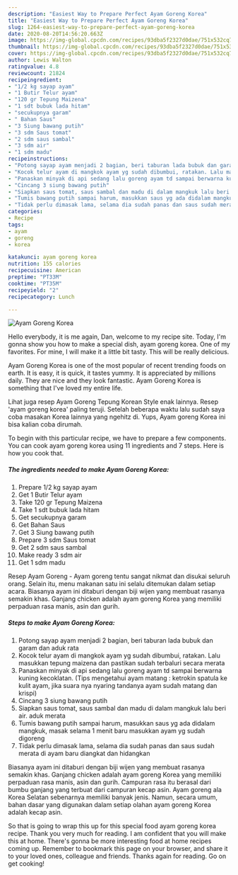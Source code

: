 ```yaml
---
description: "Easiest Way to Prepare Perfect Ayam Goreng Korea"
title: "Easiest Way to Prepare Perfect Ayam Goreng Korea"
slug: 1264-easiest-way-to-prepare-perfect-ayam-goreng-korea
date: 2020-08-20T14:56:20.663Z
image: https://img-global.cpcdn.com/recipes/93dba5f2327d0dae/751x532cq70/ayam-goreng-korea-foto-resep-utama.jpg
thumbnail: https://img-global.cpcdn.com/recipes/93dba5f2327d0dae/751x532cq70/ayam-goreng-korea-foto-resep-utama.jpg
cover: https://img-global.cpcdn.com/recipes/93dba5f2327d0dae/751x532cq70/ayam-goreng-korea-foto-resep-utama.jpg
author: Lewis Walton
ratingvalue: 4.8
reviewcount: 21824
recipeingredient:
- "1/2 kg sayap ayam"
- "1 Butir Telur ayam"
- "120 gr Tepung Maizena"
- "1 sdt bubuk lada hitam"
- "secukupnya garam"
- " Bahan Saus"
- "3 Siung bawang putih"
- "3 sdm Saus tomat"
- "2 sdm saus sambal"
- "3 sdm air"
- "1 sdm madu"
recipeinstructions:
- "Potong sayap ayam menjadi 2 bagian, beri taburan lada bubuk dan garam dan aduk rata"
- "Kocok telur ayam di mangkok ayam yg sudah dibumbui, ratakan. Lalu masukkan tepung maizena dan pastikan sudah terbaluri secara merata"
- "Panaskan minyak di api sedang lalu goreng ayam td sampai berwarna kuning kecoklatan. (Tips mengetahui ayam matang : ketrokin spatula ke kulit ayam, jika suara nya nyaring tandanya ayam sudah matang dan krispi)"
- "Cincang 3 siung bawang putih"
- "Siapkan saus tomat, saus sambal dan madu di dalam mangkuk lalu beri air. aduk merata"
- "Tumis bawang putih sampai harum, masukkan saus yg ada didalam mangkuk, masak selama 1 menit baru masukkan ayam yg sudah digoreng"
- "Tidak perlu dimasak lama, selama dia sudah panas dan saus sudah merata di ayam baru diangkat dan hidangkan"
categories:
- Recipe
tags:
- ayam
- goreng
- korea

katakunci: ayam goreng korea 
nutrition: 155 calories
recipecuisine: American
preptime: "PT33M"
cooktime: "PT35M"
recipeyield: "2"
recipecategory: Lunch

---
```



![Ayam Goreng Korea](https://img-global.cpcdn.com/recipes/93dba5f2327d0dae/751x532cq70/ayam-goreng-korea-foto-resep-utama.jpg)

Hello everybody, it is me again, Dan, welcome to my recipe site. Today, I'm gonna show you how to make a special dish, ayam goreng korea. One of my favorites. For mine, I will make it a little bit tasty. This will be really delicious.

Ayam Goreng Korea is one of the most popular of recent trending foods on earth. It is easy, it is quick, it tastes yummy. It is appreciated by millions daily. They are nice and they look fantastic. Ayam Goreng Korea is something that I've loved my entire life.

Lihat juga resep Ayam Goreng Tepung Korean Style enak lainnya. Resep &#39;ayam goreng korea&#39; paling teruji. Setelah beberapa waktu lalu sudah saya coba masakan Korea lainnya yang ngehitz di. Yups, Ayam goreng Korea ini bisa kalian coba dirumah.


To begin with this particular recipe, we have to prepare a few components. You can cook ayam goreng korea using 11 ingredients and 7 steps. Here is how you cook that.

<!--inarticleads1-->

##### The ingredients needed to make Ayam Goreng Korea:

1. Prepare 1/2 kg sayap ayam
1. Get 1 Butir Telur ayam
1. Take 120 gr Tepung Maizena
1. Take 1 sdt bubuk lada hitam
1. Get secukupnya garam
1. Get  Bahan Saus
1. Get 3 Siung bawang putih
1. Prepare 3 sdm Saus tomat
1. Get 2 sdm saus sambal
1. Make ready 3 sdm air
1. Get 1 sdm madu


Resep Ayam Goreng - Ayam goreng tentu sangat nikmat dan disukai seluruh orang. Selain itu, menu makanan satu ini selalu ditemukan dalam setiap acara. Biasanya ayam ini ditaburi dengan biji wijen yang membuat rasanya semakin khas. Ganjang chicken adalah ayam goreng Korea yang memiliki perpaduan rasa manis, asin dan gurih. 

<!--inarticleads2-->

##### Steps to make Ayam Goreng Korea:

1. Potong sayap ayam menjadi 2 bagian, beri taburan lada bubuk dan garam dan aduk rata
1. Kocok telur ayam di mangkok ayam yg sudah dibumbui, ratakan. Lalu masukkan tepung maizena dan pastikan sudah terbaluri secara merata
1. Panaskan minyak di api sedang lalu goreng ayam td sampai berwarna kuning kecoklatan. (Tips mengetahui ayam matang : ketrokin spatula ke kulit ayam, jika suara nya nyaring tandanya ayam sudah matang dan krispi)
1. Cincang 3 siung bawang putih
1. Siapkan saus tomat, saus sambal dan madu di dalam mangkuk lalu beri air. aduk merata
1. Tumis bawang putih sampai harum, masukkan saus yg ada didalam mangkuk, masak selama 1 menit baru masukkan ayam yg sudah digoreng
1. Tidak perlu dimasak lama, selama dia sudah panas dan saus sudah merata di ayam baru diangkat dan hidangkan


Biasanya ayam ini ditaburi dengan biji wijen yang membuat rasanya semakin khas. Ganjang chicken adalah ayam goreng Korea yang memiliki perpaduan rasa manis, asin dan gurih. Campuran rasa itu berasal dari bumbu ganjang yang terbuat dari campuran kecap asin. Ayam goreng ala Korea Selatan sebenarnya memiliki banyak jenis. Namun, secara umum, bahan dasar yang digunakan dalam setiap olahan ayam goreng Korea adalah kecap asin. 

So that is going to wrap this up for this special food ayam goreng korea recipe. Thank you very much for reading. I am confident that you will make this at home. There's gonna be more interesting food at home recipes coming up. Remember to bookmark this page on your browser, and share it to your loved ones, colleague and friends. Thanks again for reading. Go on get cooking!
